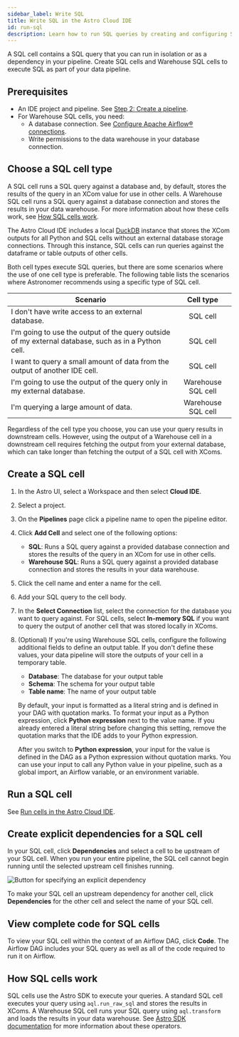 ```yaml
---
sidebar_label: Write SQL
title: Write SQL in the Astro Cloud IDE
id: run-sql
description: Learn how to run SQL queries by creating and configuring SQL cells in the Astro Cloud IDE.
---
```


A SQL cell contains a SQL query that you can run in isolation or as a dependency in your pipeline. Create SQL cells and Warehouse SQL cells to execute SQL as part of your data pipeline. 

## Prerequisites 

- An IDE project and pipeline. See [Step 2: Create a pipeline](/astro/cloud-ide/quickstart.md#step-2-create-a-pipeline).
- For Warehouse SQL cells, you need: 
    - A database connection. See [Configure Apache Airflow® connections](/astro/cloud-ide/configure-project-environment.md#configure-airflow-connections).
    - Write permissions to the data warehouse in your database connection. 

## Choose a SQL cell type

A SQL cell runs a SQL query against a database and, by default, stores the results of the query in an XCom value for use in other cells. A Warehouse SQL cell runs a SQL query against a database connection and stores the results in your data warehouse. For more information about how these cells work, see [How SQL cells work](#how-sql-cells-work).

The Astro Cloud IDE includes a local [DuckDB](https://duckdb.org/) instance that stores the XCom outputs for all Python and SQL cells without an external database storage connections. Through this instance, SQL cells can run queries against the dataframe or table outputs of other cells. 

Both cell types execute SQL queries, but there are some scenarios where the use of one cell type is preferable. The following table lists the scenarios where Astronomer recommends using a specific type of SQL cell.
  
| Scenario                                                                                            |     Cell type      |
| --------------------------------------------------------------------------------------------------- | :----------------: |
| I don't have write access to an external database.                                                  |      SQL cell      |
| I'm going to use the output of the query outside of my external database, such as in a Python cell. |      SQL cell      |
| I want to query a small amount of data from the output of another IDE cell.                         |      SQL cell      |
| I'm going to use the output of the query only in my external database.                              | Warehouse SQL cell |
| I'm querying a large amount of data.                                                                | Warehouse SQL cell |
  
Regardless of the cell type you choose, you can use your query results in downstream cells. However, using the output of a Warehouse cell in a downstream cell requires fetching the output from your external database, which can take longer than fetching the output of a SQL cell with XComs.

## Create a SQL cell

1. In the Astro UI, select a Workspace and then select **Cloud IDE**.

2. Select a project.

3. On the **Pipelines** page click a pipeline name to open the pipeline editor.

4. Click **Add Cell** and select one of the following options:

    - **SQL**: Runs a SQL query against a provided database connection and stores the results of the query in an XCom for use in other cells.
    - **Warehouse SQL**: Runs a SQL query against a provided database connection and stores the results in your data warehouse.

5. Click the cell name and enter a name for the cell.

6. Add your SQL query to the cell body.

7. In the **Select Connection** list, select the connection for the database you want to query against. For SQL cells, select **In-memory SQL** if you want to query the output of another cell that was stored locally in XComs.

8. (Optional) If you're using Warehouse SQL cells, configure the following additional fields to define an output table. If you don't define these values, your data pipeline will store the outputs of your cell in a temporary table.

    - **Database**: The database for your output table
    - **Schema**:  The schema for your output table
    - **Table name**: The name of your output table

    By default, your input is formatted as a literal string and is defined in your DAG with quotation marks. To format your input as a Python expression, click **Python expression** next to the value name. If you already entered a literal string before changing this setting, remove the quotation marks that the IDE adds to your Python expression.
    
    After you switch to **Python expression**, your input for the value is defined in the DAG as a Python expression without quotation marks. You can use your input to call any Python value in your pipeline, such as a global import, an Airflow variable, or an environment variable. 

## Run a SQL cell

See [Run cells in the Astro Cloud IDE](run-cells.md).

## Create explicit dependencies for a SQL cell

In your SQL cell, click **Dependencies** and select a cell to be upstream of your SQL cell. When you run your entire pipeline, the SQL cell cannot begin running until the selected upstream cell finishes running.

![Button for specifying an explicit dependency](/img/cloud-ide/create-dependency.png)

To make your SQL cell an upstream dependency for another cell, click **Dependencies** for the other cell and select the name of your SQL cell. 

## View complete code for SQL cells

To view your SQL cell within the context of an Airflow DAG, click **Code**. The Airflow DAG includes your SQL query as well as all of the code required to run it on Airflow.

## How SQL cells work

SQL cells use the Astro SDK to execute your queries. A standard SQL cell executes your query using `aql.run_raw_sql` and stores the results in XComs. A Warehouse SQL cell runs your SQL query using `aql.transform` and loads the results in your data warehouse. See [Astro SDK documentation](https://astro-sdk-python.readthedocs.io/en/stable/astro/sql/operators/raw_sql.html) for more information about these operators.
